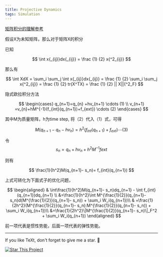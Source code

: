 ```yaml
---
title: Projective Dynamics
tags: Simulation
---
```


<!--more-->

[矩阵积分的理解参考](https://blog.csdn.net/seamanj/article/details/53300058)

假设X为未知矩阵，那么对于矩阵X的积分

已知

$$ \int x{_{ij}}dx{_{ij}} = \frac {1} {2} x{^2_{ij}} $$

那么有

$$ \int XdX = \sum_i \sum_j \int x{_{ij}}dx{_{ij}} = \frac {1} {2} \sum_i \sum_j x{^2_{ij}} = \frac {1} {2} tr(X^TX) =  \frac {1} {2} || X||{^2_F} $$


隐式欧拉积分方法

$$ \begin{cases} q_{n+1}=q_{n} +hv_{n+1}  \cdots (1)  \\
v_{n+1} =v_{n}+hM^{-1}(f_{int}(q_{n+1})+f_{ext})  \cdots  (2)
\end{cases} $$

其中M为质量矩阵，h为time step, 将（2）代入（1）式，可得

$$　M(q_{n+1}- q_n-hv_n)  = h^2(f_{int}(q_{n+1})+ f_{ext})  \cdots  (3) $$

令
$$ s_n =  q_n + hv_n + h^2 M^{-1}fext$$  

则有

$$ \frac{1}{h^2}M(q_{n+1}- s_n)= f_{int}(q_{n+1}) $$

上式可转化为下面式子的优化问题，

$$ \begin{aligned}
& \int\frac{1}{h^2}M(q_{n+1}- s_n)dq_{n+1} - \int f_{int}(q_{n+1})dq_{n+1} \\
&=\frac{1}{h^2}\int M^{\frac{1}{2}}(q_{n+1}- s_n)d(M^{\frac{1}{2}}(q_{n+1}- s_n)) + \sum_i W_i(q_{n+1})\\
&  =\frac{1}{2h^2}(M^{\frac{1}{2}}(q_{n+1}- s_n):M^{\frac{1}{2}}(q_{n+1}- s_n)) + \sum_i W_i(q_{n+1})\\
&=\frac{1}{2h^2}\|M^{\frac{1}{2}}(q_{n+1}- s_n)\|_F^2 + \sum_i W_i(q_{n+1})
\end{aligned} $$

前一项代表是惯性势能，后面一项代表的弹性势能。



---

If you like TeXt, don't forget to give me a star. :star2:

[![Star This Project](https://img.shields.io/github/stars/kitian616/jekyll-TeXt-theme.svg?label=Stars&style=social)](https://github.com/fwzhuang/fwzhuang.github.io)
